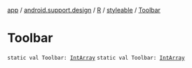 [app](../../../index.md) / [android.support.design](../../index.md) / [R](../index.md) / [styleable](index.md) / [Toolbar](.)

# Toolbar

`static val Toolbar: `[`IntArray`](https://kotlinlang.org/api/latest/jvm/stdlib/kotlin/-int-array/index.html)
`static val Toolbar: `[`IntArray`](https://kotlinlang.org/api/latest/jvm/stdlib/kotlin/-int-array/index.html)